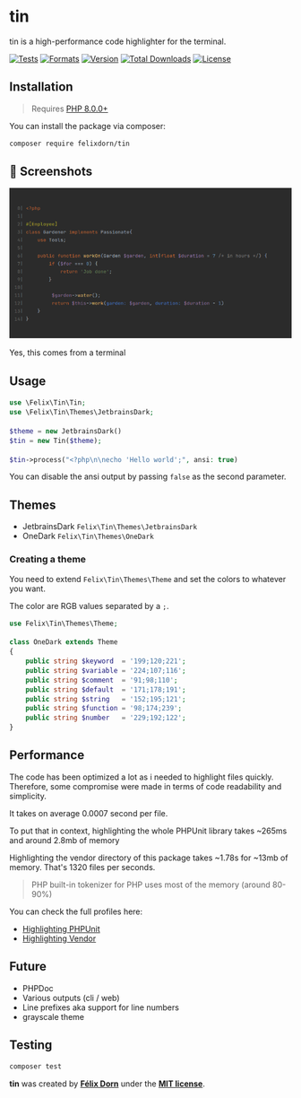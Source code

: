 # tin

tin is a high-performance code highlighter for the terminal.

[![Tests](https://github.com/felixdorn/tin/actions/workflows/tests.yml/badge.svg?branch=master)](https://github.com/felixdorn/tin/actions/workflows/tests.yml)
[![Formats](https://github.com/felixdorn/tin/actions/workflows/formats.yml/badge.svg?branch=master)](https://github.com/felixdorn/tin/actions/workflows/formats.yml)
[![Version](https://poser.pugx.org/felixdorn/tin/version)](//packagist.org/packages/felixdorn/tin)
[![Total Downloads](https://poser.pugx.org/felixdorn/tin/downloads)](//packagist.org/packages/felixdorn/tin)
[![License](https://poser.pugx.org/felixdorn/tin/license)](//packagist.org/packages/felixdorn/tin)

## Installation

> Requires [PHP 8.0.0+](https://php.net/releases)

You can install the package via composer:

```bash
composer require felixdorn/tin
```

## 🔞 Screenshots

![A piece of code highlighted using tin](art/screenshot.png)

Yes, this comes from a terminal

## Usage

```php
use \Felix\Tin\Tin;
use \Felix\Tin\Themes\JetbrainsDark;

$theme = new JetbrainsDark()
$tin = new Tin($theme);

$tin->process("<?php\n\necho 'Hello world';", ansi: true)
```

You can disable the ansi output by passing `false` as the second parameter.

## Themes

* JetbrainsDark `Felix\Tin\Themes\JetbrainsDark`
* OneDark `Felix\Tin\Themes\OneDark`

### Creating a theme

You need to extend `Felix\Tin\Themes\Theme` and set the colors to whatever you want.

The color are RGB values separated by a `;`.

```php
use Felix\Tin\Themes\Theme;

class OneDark extends Theme
{
    public string $keyword  = '199;120;221';
    public string $variable = '224;107;116';
    public string $comment  = '91;98;110';
    public string $default  = '171;178;191';
    public string $string   = '152;195;121';
    public string $function = '98;174;239';
    public string $number   = '229;192;122';
}
```

## Performance

The code has been optimized a lot as i needed to highlight files quickly. Therefore, some compromise were made in terms
of code readability and simplicity.

It takes on average 0.0007 second per file.

To put that in context, highlighting the whole PHPUnit library takes ~265ms and around 2.8mb of memory

Highlighting the vendor directory of this package takes ~1.78s for ~13mb of memory. That's 1320 files per seconds.

> PHP built-in tokenizer for PHP uses most of the memory (around 80-90%)

You can check the full profiles here:

* [Highlighting PHPUnit](https://blackfire.io/profiles/2bd4c150-5226-4645-85fa-ffed43dc4602/graph)
* [Highlighting Vendor](https://blackfire.io/profiles/fa9b900f-d398-4efa-b999-9e7470b714b4/graph)

## Future

* PHPDoc
* Various outputs (cli / web)
* Line prefixes aka support for line numbers
* grayscale theme

## Testing

```bash
composer test
```

**tin** was created by **[Félix Dorn](https://twitter.com/afelixdorn)** under
the **[MIT license](https://opensource.org/licenses/MIT)**.
